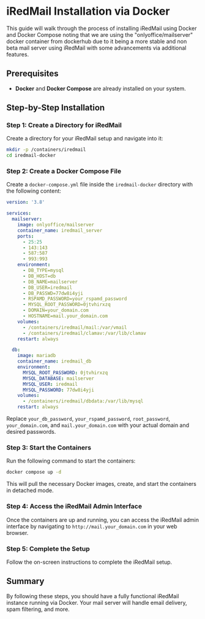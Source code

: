# iRedMail Installation via Docker

This guide will walk through the process of installing iRedMail using Docker and Docker Compose noting that we are using the "onlyoffice/mailserver" docker container from dockerhub due to it being a more stable and non beta mail server using iRedMail with some advancements via additional features.

## Prerequisites

- **Docker** and **Docker Compose** are already installed on your system.

## Step-by-Step Installation

### Step 1: Create a Directory for iRedMail

Create a directory for your iRedMail setup and navigate into it:

```bash
mkdir -p /containers/iredmail
cd iredmail-docker
```

### Step 2: Create a Docker Compose File

Create a `docker-compose.yml` file inside the `iredmail-docker` directory with the following content:

```yaml
version: '3.8'

services:
  mailserver:
    image: onlyoffice/mailserver
    container_name: iredmail_server
    ports:
      - 25:25
      - 143:143
      - 587:587
      - 993:993
    environment:
      - DB_TYPE=mysql
      - DB_HOST=db
      - DB_NAME=mailserver
      - DB_USER=iredmail
      - DB_PASSWD=77dw8i4yji
      - RSPAMD_PASSWORD=your_rspamd_password
      - MYSQL_ROOT_PASSWORD=0jtvhirxzq
      - DOMAIN=your_domain.com
      - HOSTNAME=mail.your_domain.com
    volumes:
      - /containers/iredmail/mail:/var/vmail
      - /containers/iredmail/clamav:/var/lib/clamav
    restart: always

  db:
    image: mariadb
    container_name: iredmail_db
    environment:
      MYSQL_ROOT_PASSWORD: 0jtvhirxzq
      MYSQL_DATABASE: mailserver
      MYSQL_USER: iredmail
      MYSQL_PASSWORD: 77dw8i4yji
    volumes:
      - /containers/iredmail/dbdata:/var/lib/mysql
    restart: always
```

Replace `your_db_password`, `your_rspamd_password`, `root_password`, `your_domain.com`, and `mail.your_domain.com` with your actual domain and desired passwords.

### Step 3: Start the Containers

Run the following command to start the containers:

```bash
docker compose up -d
```

This will pull the necessary Docker images, create, and start the containers in detached mode.

### Step 4: Access the iRedMail Admin Interface

Once the containers are up and running, you can access the iRedMail admin interface by navigating to `http://mail.your_domain.com` in your web browser.

### Step 5: Complete the Setup

Follow the on-screen instructions to complete the iRedMail setup.

## Summary

By following these steps, you should have a fully functional iRedMail instance running via Docker. Your mail server will handle email delivery, spam filtering, and more.

